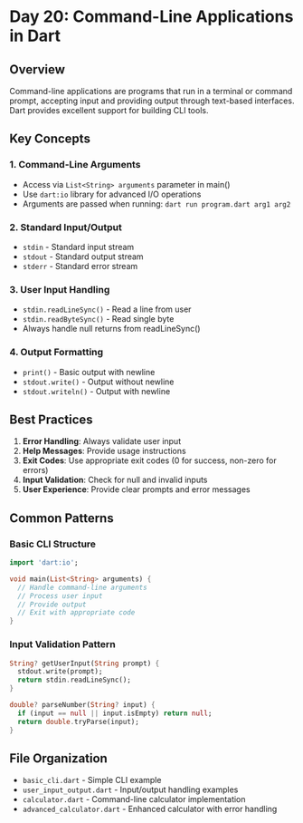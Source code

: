 # Day 20: Command-Line Applications in Dart

## Overview
Command-line applications are programs that run in a terminal or command prompt, accepting input and providing output through text-based interfaces. Dart provides excellent support for building CLI tools.

## Key Concepts

### 1. Command-Line Arguments
- Access via `List<String> arguments` parameter in main()
- Use `dart:io` library for advanced I/O operations
- Arguments are passed when running: `dart run program.dart arg1 arg2`

### 2. Standard Input/Output
- `stdin` - Standard input stream
- `stdout` - Standard output stream  
- `stderr` - Standard error stream

### 3. User Input Handling
- `stdin.readLineSync()` - Read a line from user
- `stdin.readByteSync()` - Read single byte
- Always handle null returns from readLineSync()

### 4. Output Formatting
- `print()` - Basic output with newline
- `stdout.write()` - Output without newline
- `stdout.writeln()` - Output with newline

## Best Practices

1. **Error Handling**: Always validate user input
2. **Help Messages**: Provide usage instructions
3. **Exit Codes**: Use appropriate exit codes (0 for success, non-zero for errors)
4. **Input Validation**: Check for null and invalid inputs
5. **User Experience**: Provide clear prompts and error messages

## Common Patterns

### Basic CLI Structure
```dart
import 'dart:io';

void main(List<String> arguments) {
  // Handle command-line arguments
  // Process user input
  // Provide output
  // Exit with appropriate code
}
```

### Input Validation Pattern
```dart
String? getUserInput(String prompt) {
  stdout.write(prompt);
  return stdin.readLineSync();
}

double? parseNumber(String? input) {
  if (input == null || input.isEmpty) return null;
  return double.tryParse(input);
}
```

## File Organization
- `basic_cli.dart` - Simple CLI example
- `user_input_output.dart` - Input/output handling examples
- `calculator.dart` - Command-line calculator implementation
- `advanced_calculator.dart` - Enhanced calculator with error handling